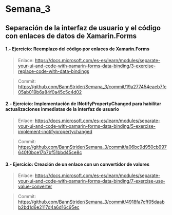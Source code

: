 # Semana_3

## Separación de la interfaz de usuario y el código con enlaces de datos de Xamarin.Forms

#### **1.- Ejercicio: Reemplazo del código por enlaces de Xamarin.Forms**

> Enlace: https://docs.microsoft.com/es-es/learn/modules/separate-your-ui-and-code-with-xamarin-forms-data-binding/3-exercise-replace-code-with-data-bindings

> Commit: https://github.com/BannStrider/Semana_3/commit/19a277454eaeb7fc05ab019b6a84f0a45c5c4d02

#### **2.- Ejercicio: Implementación de INotifyPropertyChanged para habilitar actualizaciones inmediatas de la interfaz de usuario**

> Enlace: https://docs.microsoft.com/es-es/learn/modules/separate-your-ui-and-code-with-xamarin-forms-data-binding/5-exercise-implement-inotifypropertychanged

> Commit: https://github.com/BannStrider/Semana_3/commit/a06bc9d950cb997640f0bce17b7bf51bbd45ce8c

#### **3.- Ejercicio: Creación de un enlace con un convertidor de valores**

> Enlace: https://docs.microsoft.com/es-es/learn/modules/separate-your-ui-and-code-with-xamarin-forms-data-binding/7-exercise-use-value-converter

> Commit: https://github.com/BannStrider/Semana_3/commit/4918fa7cff05daabb2bd1d6e2117d4a6d16c95ec

